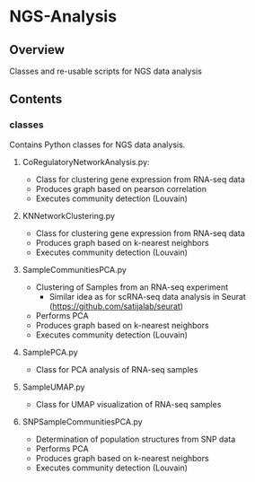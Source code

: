 # NGS-Analysis

## Overview

 Classes and re-usable scripts for NGS data analysis

## Contents

### classes

Contains Python classes for NGS data analysis.

1. CoRegulatoryNetworkAnalysis.py:
    - Class for clustering gene expression from RNA-seq data
    - Produces graph based on pearson correlation
    - Executes community detection (Louvain)

2. KNNetworkClustering.py
    - Class for clustering gene expression from RNA-seq data
    - Produces graph based on k-nearest neighbors
    - Executes community detection (Louvain)

3. SampleCommunitiesPCA.py
    - Clustering of Samples from an RNA-seq experiment
        - Similar idea as for scRNA-seq data analysis in Seurat (https://github.com/satijalab/seurat)
    - Performs PCA
    - Produces graph based on k-nearest neighbors
    - Executes community detection (Louvain)

4. SamplePCA.py
    - Class for PCA analysis of RNA-seq samples

5. SampleUMAP.py
    - Class for UMAP visualization of RNA-seq samples

6. SNPSampleCommunitiesPCA.py
    - Determination of population structures from SNP data
    - Performs PCA
    - Produces graph based on k-nearest neighbors
    - Executes community detection (Louvain)
